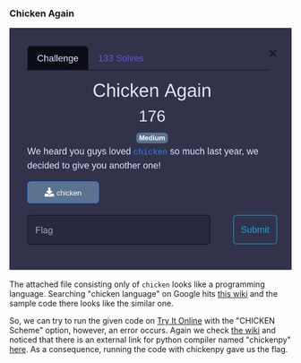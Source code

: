  
### Chicken Again

![Chicken again](https://github.com/Hed6eH0g/ctf/blob/main/2023/byuctf/rev/chicken_again/figs/chicken_again_0.png)

The attached file consisting only of `chicken` looks like a programming language.
Searching "chicken language" on Google hits [this wiki](https://esolangs.org/wiki/Chicken) and the sample code there looks like the similar one.

So, we can try to run the given code on [Try It Online](https://tio.run/#) with the "CHICKEN Scheme" option, however, an error occurs.
Again we check [the wiki](https://esolangs.org/wiki/Chicken) and noticed that there is an external link for python compiler named "chickenpy" [here](https://github.com/kosayoda/chickenpy).
As a consequence, running the code with chickenpy gave us the flag.
